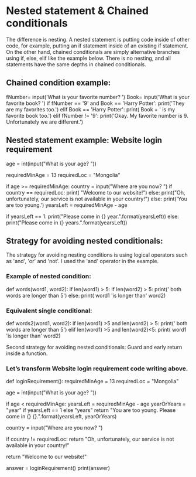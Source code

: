 # Nested statement & Chained conditionals
The difference is nesting. A nested statement is putting code inside of other code, for example, putting an if statement inside of an existing if statement. On the other hand, chained conditionals are simply alternative branches using if, else, elif like the example below. There is no nesting, and all statements have the same depths in chained conditionals.

## Chained condition example:
fNumber= input('What is your favorite number? ')
Book= input('What is your favorite book? ')
if fNumber == '9' and Book == 'Harry Potter':
   print('They are my favorites too.')
elif Book == 'Harry Potter':
   print( Book + ' is my favorite book too.')
elif fNumber != '9':
   print('Okay. My favorite number is 9. Unfortunately we are different.')

    
## Nested statement example: Website login requirement
age = int(input("What is your age? "))
 
requiredMinAge = 13
requiredLoc = "Mongolia"
 
if age >= requiredMinAge:
   country = input("Where are you now? ")
   if country == requiredLoc:
       print( "Welcome to our website!")
   else:
       print("Oh, unfortunately, our service is not available in your country!")
else:
   print('You are too young.')
   yearsLeft = requiredMinAge - age
 
   if yearsLeft == 1:
       print("Please come in {} year.".format(yearsLeft))
   else:
       print("Please come in {} years.".format(yearsLeft))





## Strategy for avoiding nested conditionals:
The strategy for avoiding nesting conditions is using logical operators such as 'and', 'or' and 'not'. I used the 'and' operator in the example.

### Example of nested condition:
def words(word1, word2):
    if len(word1) > 5:
        if len(word2) > 5:
            print(' both words are longer than 5')
        else:
            print( word1 'is longer than' word2)


### Equivalent single conditional:
def words2(word1, word2):
    if len(word1) >5 and len(word2) > 5:
        print(' both words are longer than 5')
    elif len(word1) >5 and len(word2)<5:
        print( word1 'is longer than' word2)



Second strategy for avoiding nested conditionals: Guard and early return inside a function.

### Let’s transform Website login requirement code writing above. 

def loginRequirement():
   requiredMinAge = 13
   requiredLoc = "Mongolia"
 
   age = int(input("What is your age? "))
 
   if age < requiredMinAge:
       yearsLeft = requiredMinAge - age
       yearOrYears = "year" if yearsLeft == 1 else "years"
       return "You are too young. Please come in {} {}.".format(yearsLeft, yearOrYears)
  
   country = input("Where are you now? ")
 
   if country != requiredLoc:
       return "Oh, unfortunately, our service is not available in your country!"
 
   return "Welcome to our website!"
      
 
answer = loginRequirement()
print(answer)



    


